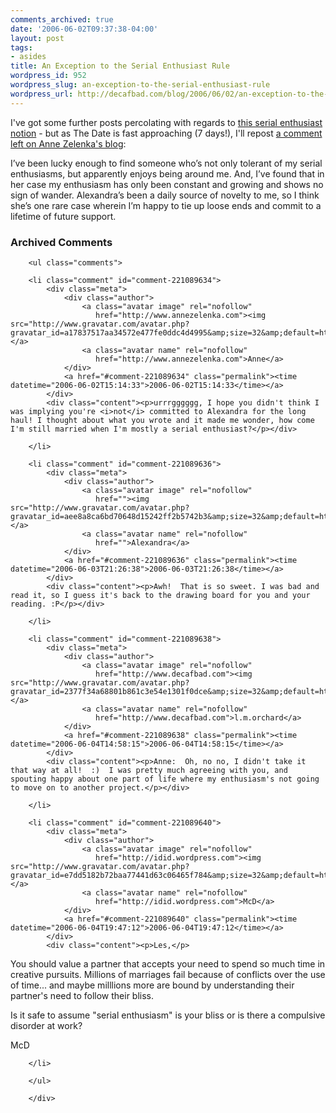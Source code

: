 ```yaml
---
comments_archived: true
date: '2006-06-02T09:37:38-04:00'
layout: post
tags:
- asides
title: An Exception to the Serial Enthusiast Rule
wordpress_id: 952
wordpress_slug: an-exception-to-the-serial-enthusiast-rule
wordpress_url: http://decafbad.com/blog/2006/06/02/an-exception-to-the-serial-enthusiast-rule
---
```

 <p>I've got some further posts percolating with regards to <a href="http://decafbad.com/blog/2006/05/26/confessions-of-a-serial-enthusiast">this serial enthusiast notion</a> - but as The Date is fast approaching (7 days!), I'll repost <a href="http://www.annezelenka.com/2006/06/serial-enthusiasms-and-enduring-passions#comment-435">a comment left on Anne Zelenka's blog</a>:</p>
 <p>I&#8217;ve been lucky enough to find someone who&#8217;s not only tolerant of my serial enthusiasms, but apparently enjoys being around me. And, I&#8217;ve found that in her case my enthusiasm has only been constant and growing and shows no sign of wander. Alexandra&#8217;s been a daily source of novelty to me, so I think she&#8217;s one rare case wherein I&#8217;m happy to tie up loose ends and commit to a lifetime of future support.</p>

<div id="comments" class="comments archived-comments">
            <h3>Archived Comments</h3>
            
        <ul class="comments">
            
        <li class="comment" id="comment-221089634">
            <div class="meta">
                <div class="author">
                    <a class="avatar image" rel="nofollow" 
                       href="http://www.annezelenka.com"><img src="http://www.gravatar.com/avatar.php?gravatar_id=a17837517aa34572e477fe0ddc4d4995&amp;size=32&amp;default=http://mediacdn.disqus.com/1320279820/images/noavatar32.png"/></a>
                    <a class="avatar name" rel="nofollow" 
                       href="http://www.annezelenka.com">Anne</a>
                </div>
                <a href="#comment-221089634" class="permalink"><time datetime="2006-06-02T15:14:33">2006-06-02T15:14:33</time></a>
            </div>
            <div class="content"><p>urrrgggggg, I hope you didn't think I was implying you're <i>not</i> committed to Alexandra for the long haul! I thought about what you wrote and it made me wonder, how come I'm still married when I'm mostly a serial enthusiast?</p></div>
            
        </li>
    
        <li class="comment" id="comment-221089636">
            <div class="meta">
                <div class="author">
                    <a class="avatar image" rel="nofollow" 
                       href=""><img src="http://www.gravatar.com/avatar.php?gravatar_id=aee8a8ca6bd70648d15242ff2b5742b3&amp;size=32&amp;default=http://mediacdn.disqus.com/1320279820/images/noavatar32.png"/></a>
                    <a class="avatar name" rel="nofollow" 
                       href="">Alexandra</a>
                </div>
                <a href="#comment-221089636" class="permalink"><time datetime="2006-06-03T21:26:38">2006-06-03T21:26:38</time></a>
            </div>
            <div class="content"><p>Awh!  That is so sweet. I was bad and read it, so I guess it's back to the drawing board for you and your reading. :P</p></div>
            
        </li>
    
        <li class="comment" id="comment-221089638">
            <div class="meta">
                <div class="author">
                    <a class="avatar image" rel="nofollow" 
                       href="http://www.decafbad.com"><img src="http://www.gravatar.com/avatar.php?gravatar_id=2377f34a68801b861c3e54e1301f0dce&amp;size=32&amp;default=http://mediacdn.disqus.com/1320279820/images/noavatar32.png"/></a>
                    <a class="avatar name" rel="nofollow" 
                       href="http://www.decafbad.com">l.m.orchard</a>
                </div>
                <a href="#comment-221089638" class="permalink"><time datetime="2006-06-04T14:58:15">2006-06-04T14:58:15</time></a>
            </div>
            <div class="content"><p>Anne:  Oh, no no, I didn't take it that way at all!  :)  I was pretty much agreeing with you, and spouting happy about one part of life where my enthusiasm's not going to move on to another project.</p></div>
            
        </li>
    
        <li class="comment" id="comment-221089640">
            <div class="meta">
                <div class="author">
                    <a class="avatar image" rel="nofollow" 
                       href="http://idid.wordpress.com"><img src="http://www.gravatar.com/avatar.php?gravatar_id=e7dd5182b72baa77441d63c06465f784&amp;size=32&amp;default=http://mediacdn.disqus.com/1320279820/images/noavatar32.png"/></a>
                    <a class="avatar name" rel="nofollow" 
                       href="http://idid.wordpress.com">McD</a>
                </div>
                <a href="#comment-221089640" class="permalink"><time datetime="2006-06-04T19:47:12">2006-06-04T19:47:12</time></a>
            </div>
            <div class="content"><p>Les,</p>

<p>You should value a partner that accepts your need to spend so much time in creative pursuits. Millions of marriages fail because of conflicts over the use of time... and maybe milllions more are bound by understanding their partner's need to follow their bliss.</p>

<p>Is it safe to assume "serial enthusiasm" is your bliss or is there a compulsive disorder at work?</p>

<p>McD</p></div>
            
        </li>
    
        </ul>
    
        </div>
    